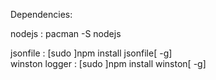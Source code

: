 Dependencies: 

nodejs			: pacman -S nodejs

jsonfile		: [sudo ]npm install jsonfile[ -g] \
winston logger	: [sudo ]npm install winston[ -g]